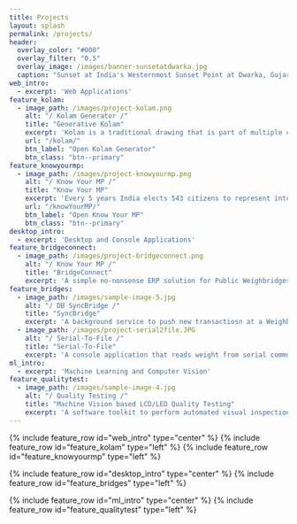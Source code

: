 ```yaml
---
title: Projects
layout: splash
permalink: /projects/
header:
  overlay_color: "#000"
  overlay_filter: "0.5"
  overlay_image: /images/banner-sunsetatdwarka.jpg
  caption: "Sunset at India's Westernmost Sunset Point at Dwarka, Gujarat"
web_intro: 
  - excerpt: 'Web Applications'
feature_kolam:
  - image_path: /images/project-kolam.png
    alt: "/ Kolam Generator /"
    title: "Generative Kolam"
    excerpt: 'Kolam is a traditional drawing that is part of multiple cultures in South East Asia. They can be seen outside of homes on particular occassions and all of these Kolams look different. The Kolam Generator uses symmetry & rules of a Kolam and P5.js to keep making Kolams until you close the tab'
    url: "/kolam/"
    btn_label: "Open Kolam Generator"
    btn_class: "btn--primary"
feature_knowyourmp:
  - image_path: /images/project-knowyourmp.png
    alt: "/ Know Your MP /"
    title: "Know Your MP"
    excerpt: 'Every 5 years India elects 543 citizens to represent interest of every region of the country. Know Your MP shows state of the nation using multiple maps each showing key personal metrics of our representatives'
    url: "/knowYourMP/"
    btn_label: "Open Know Your MP"
    btn_class: "btn--primary"
desktop_intro: 
  - excerpt: 'Desktop and Console Applications'
feature_bridgeconnect:
  - image_path: /images/project-bridgeconnect.png
    alt: "/ Know Your MP /"
    title: "BridgeConnect"
    excerpt: 'A simple no-nonsense ERP solution for Public Weighbridges. The application is written in C#.NET with frontend made in WPF and uses an SQLite database'
feature_bridges:
  - image_path: /images/sample-image-5.jpg
    alt: "/ DB SyncBridge /"
    title: "SyncBridge"
    excerpt: 'A background service to push new transactiosn at a Weighbridge to an API'
  - image_path: /images/project-serial2file.JPG
    alt: "/ Serial-To-File /"
    title: "Serial-To-File"
    excerpt: 'A console application that reads weight from serial communication based WeighBridge Controllers and overwrites it in a file. It adapts to all the string formats used across manufacturers.'
ml_intro: 
  - excerpt: 'Machine Learning and Computer Vision'
feature_qualitytest:
  - image_path: /images/sample-image-4.jpg
    alt: "/ Quality Testing /"
    title: "Machine Vision based LCD/LED Quality Testing"
    excerpt: 'A software toolkit to perform automated visual inspection on displays based on LED or LCD using a camera. We've defined multiple tests that can be used to check for soldering issues, dead pixels and uneven contrast/brightness problems right on the assembly line'
---
```


{% include feature_row id="web_intro" type="center" %}
{% include feature_row id="feature_kolam" type="left" %}
{% include feature_row id="feature_knowyourmp" type="left" %}

{% include feature_row id="desktop_intro" type="center" %}
{% include feature_row id="feature_bridges" type="left" %}

{% include feature_row id="ml_intro" type="center" %}
{% include feature_row id="feature_qualitytest" type="left" %}
